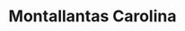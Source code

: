 ---
title: "Montallantas Carolina"
url: /puerto-nuevo/montallantas-carolina/
shop: reparación de automóviles
---